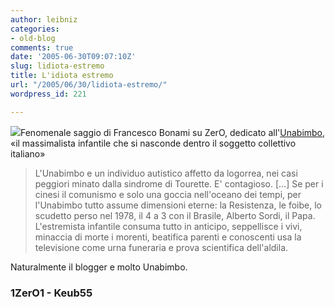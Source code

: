 ```yaml
---
author: leibniz
categories:
- old-blog
comments: true
date: '2005-06-30T09:07:10Z'
slug: lidiota-estremo
title: L'idiota estremo
url: "/2005/06/30/lidiota-estremo/"
wordpress_id: 221

---
```

![](http://keub55.free.fr/Eric_Cartman.gif)Fenomenale saggio di Francesco Bonami su ZerO, dedicato all'[Unabimbo](http://www.1zero1.it/zero2/bonami.php),
«il massimalista infantile che si nasconde dentro il soggetto
collettivo italiano»  



> L'Unabimbo e un individuo autistico affetto da logorrea, nei casi
peggiori minato dalla sindrome di Tourette. E' contagioso. [...] Se per
i cinesi il comunismo e solo una goccia nell'oceano dei tempi, per
l'Unabimbo tutto assume dimensioni eterne: la Resistenza, le foibe, lo
scudetto perso nel 1978, il 4 a 3 con il Brasile, Alberto Sordi, il
Papa. L'estremista infantile consuma tutto in anticipo, seppellisce i
vivi, minaccia di morte i morenti, beatifica parenti e conoscenti usa
la televisione come urna funeraria e prova scientifica dell'aldila.




Naturalmente il blogger e molto Unabimbo.

### 1ZerO1 - Keub55  


